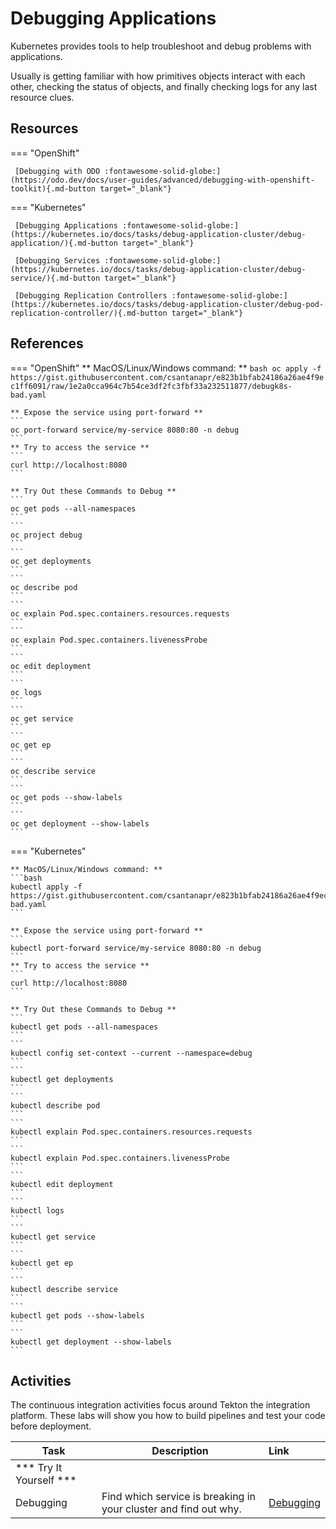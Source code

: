 # Debugging Applications

Kubernetes provides tools to help troubleshoot and debug problems with applications.

Usually is getting familiar with how primitives objects interact with each other, checking the status of objects, and finally checking logs for any last resource clues.

## Resources

=== "OpenShift"

     [Debugging with ODO :fontawesome-solid-globe:](https://odo.dev/docs/user-guides/advanced/debugging-with-openshift-toolkit){.md-button target="_blank"}

=== "Kubernetes"

     [Debugging Applications :fontawesome-solid-globe:](https://kubernetes.io/docs/tasks/debug-application-cluster/debug-application/){.md-button target="_blank"}

     [Debugging Services :fontawesome-solid-globe:](https://kubernetes.io/docs/tasks/debug-application-cluster/debug-service/){.md-button target="_blank"}

     [Debugging Replication Controllers :fontawesome-solid-globe:](https://kubernetes.io/docs/tasks/debug-application-cluster/debug-pod-replication-controller/){.md-button target="_blank"}


## References

=== "OpenShift"
    ** MacOS/Linux/Windows command: **
    ```bash
    oc apply -f https://gist.githubusercontent.com/csantanapr/e823b1bfab24186a26ae4f9ec1ff6091/raw/1e2a0cca964c7b54ce3df2fc3fbf33a232511877/debugk8s-bad.yaml
    ```

    ** Expose the service using port-forward **
    ```
    oc port-forward service/my-service 8080:80 -n debug
    ```
    ** Try to access the service **
    ```
    curl http://localhost:8080
    ```

    ** Try Out these Commands to Debug **
    ```
    oc get pods --all-namespaces
    ```
    ```
    oc project debug
    ```
    ```
    oc get deployments
    ```
    ```
    oc describe pod
    ```
    ```
    oc explain Pod.spec.containers.resources.requests
    ```
    ```
    oc explain Pod.spec.containers.livenessProbe
    ```
    ```
    oc edit deployment
    ```
    ```
    oc logs
    ```
    ```
    oc get service
    ```
    ```
    oc get ep
    ```
    ```
    oc describe service
    ```
    ```
    oc get pods --show-labels
    ```
    ```
    oc get deployment --show-labels
    ```

=== "Kubernetes"

    ** MacOS/Linux/Windows command: **
    ```bash
    kubectl apply -f https://gist.githubusercontent.com/csantanapr/e823b1bfab24186a26ae4f9ec1ff6091/raw/1e2a0cca964c7b54ce3df2fc3fbf33a232511877/debugk8s-bad.yaml
    ```

    ** Expose the service using port-forward **
    ```
    kubectl port-forward service/my-service 8080:80 -n debug
    ```
    ** Try to access the service **
    ```
    curl http://localhost:8080
    ```

    ** Try Out these Commands to Debug **
    ```
    kubectl get pods --all-namespaces
    ```
    ```
    kubectl config set-context --current --namespace=debug
    ```
    ```
    kubectl get deployments
    ```
    ```
    kubectl describe pod
    ```
    ```
    kubectl explain Pod.spec.containers.resources.requests
    ```
    ```
    kubectl explain Pod.spec.containers.livenessProbe
    ```
    ```
    kubectl edit deployment
    ```
    ```
    kubectl logs
    ```
    ```
    kubectl get service
    ```
    ```
    kubectl get ep
    ```
    ```
    kubectl describe service
    ```
    ```
    kubectl get pods --show-labels
    ```
    ```
    kubectl get deployment --show-labels
    ```


## Activities

The continuous integration activities focus around Tekton the integration platform. These labs will show you how to build pipelines and test your code before deployment.

| Task                            | Description         | Link        |
| --------------------------------| ------------------  |:----------- |
| *** Try It Yourself ***                         |         |         | 
| Debugging | Find which service is breaking in your cluster and find out why.  | [Debugging](../../../labs/kubernetes/lab5/index.md) | 30 min |
